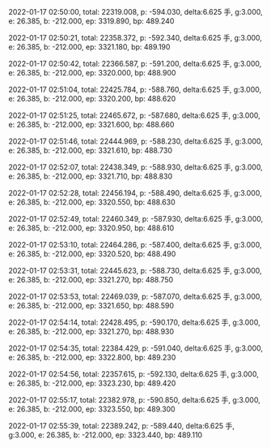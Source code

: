 2022-01-17 02:50:00, total: 22319.008, p: -594.030, delta:6.625 手, g:3.000, e: 26.385, b: -212.000, ep: 3319.890, bp: 489.240

2022-01-17 02:50:21, total: 22358.372, p: -592.340, delta:6.625 手, g:3.000, e: 26.385, b: -212.000, ep: 3321.180, bp: 489.190

2022-01-17 02:50:42, total: 22366.587, p: -591.200, delta:6.625 手, g:3.000, e: 26.385, b: -212.000, ep: 3320.000, bp: 488.900

2022-01-17 02:51:04, total: 22425.784, p: -588.760, delta:6.625 手, g:3.000, e: 26.385, b: -212.000, ep: 3320.200, bp: 488.620

2022-01-17 02:51:25, total: 22465.672, p: -587.680, delta:6.625 手, g:3.000, e: 26.385, b: -212.000, ep: 3321.600, bp: 488.660

2022-01-17 02:51:46, total: 22444.969, p: -588.230, delta:6.625 手, g:3.000, e: 26.385, b: -212.000, ep: 3321.610, bp: 488.730

2022-01-17 02:52:07, total: 22438.349, p: -588.930, delta:6.625 手, g:3.000, e: 26.385, b: -212.000, ep: 3321.710, bp: 488.830

2022-01-17 02:52:28, total: 22456.194, p: -588.490, delta:6.625 手, g:3.000, e: 26.385, b: -212.000, ep: 3320.550, bp: 488.630

2022-01-17 02:52:49, total: 22460.349, p: -587.930, delta:6.625 手, g:3.000, e: 26.385, b: -212.000, ep: 3320.950, bp: 488.610

2022-01-17 02:53:10, total: 22464.286, p: -587.400, delta:6.625 手, g:3.000, e: 26.385, b: -212.000, ep: 3320.520, bp: 488.490

2022-01-17 02:53:31, total: 22445.623, p: -588.730, delta:6.625 手, g:3.000, e: 26.385, b: -212.000, ep: 3321.270, bp: 488.750

2022-01-17 02:53:53, total: 22469.039, p: -587.070, delta:6.625 手, g:3.000, e: 26.385, b: -212.000, ep: 3321.650, bp: 488.590

2022-01-17 02:54:14, total: 22428.495, p: -590.170, delta:6.625 手, g:3.000, e: 26.385, b: -212.000, ep: 3321.270, bp: 488.930

2022-01-17 02:54:35, total: 22384.429, p: -591.040, delta:6.625 手, g:3.000, e: 26.385, b: -212.000, ep: 3322.800, bp: 489.230

2022-01-17 02:54:56, total: 22357.615, p: -592.130, delta:6.625 手, g:3.000, e: 26.385, b: -212.000, ep: 3323.230, bp: 489.420

2022-01-17 02:55:17, total: 22382.978, p: -590.850, delta:6.625 手, g:3.000, e: 26.385, b: -212.000, ep: 3323.550, bp: 489.300

2022-01-17 02:55:39, total: 22389.242, p: -589.440, delta:6.625 手, g:3.000, e: 26.385, b: -212.000, ep: 3323.440, bp: 489.110